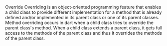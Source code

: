 Override
Overriding is an object-oriented programming feature that enables a child class to provide different implementation for a method that is already defined and/or implemented in its parent class or one of its parent classes.
Method overriding occurs in dart when a child class tries to override the parent class's method. When a child class extends a parent class, it gets full access to the methods of the parent class and thus it overrides the methods of the parent class.